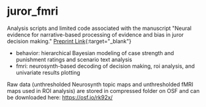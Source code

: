 # juror_fmri
Analysis scripts and limited code associated with the manuscript "Neural evidence for narrative-based processing of evidence and bias in juror decision making." [Preprint Link](https://www.biorxiv.org/content/10.1101/2020.11.11.378935v2){:target="_blank"}

- behavior: hierarchical Bayesian modeling of case strength and punishment ratings and scenario text analysis
- fmri: neurosynth-based decoding of decision making, roi analysis, and univariate results plotting

Raw data (unthresholded Neurosynth topic maps and unthresholded fMRI maps used in ROI analysis) are stored in compressed folder on OSF and can be downloaded here: https://osf.io/rk92x/
